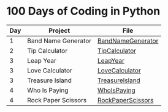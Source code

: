 # 100 Days of Coding in Python

| Day | Project | File                                            |
| ---- | ---- |-------------------------------------------------|
| 1 | Band Name Generator | [BandNameGenerator](Day_1/BandNameGenerator.py) |
| 2 | Tip Calculator | [TipCalculator](Day_2/TipCalculator.py)         |
| 3 | Leap Year | [LeapYear](Day_3/LeapYear.py)                   |
| 3 | Love Calculator | [LoveCalculator](Day_3/LoveCalculator.py)       |
| 3 | Treasure Island | [TreasureIsland](Day_3/TreasureIsland.py)       |
| 4 | Who Is Paying | [WhoIsPaying](Day_4/WhoIsPaying.py)             |
| 4 | Rock Paper Scissors | [RockPaperScissors](Day_4/RockPaperScissors.py) |                    